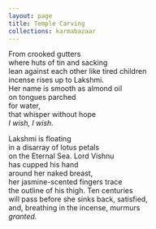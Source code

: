 ```yaml
---
layout: page
title: Temple Carving
collections: karmabazaar
---
```


<p>From crooked gutters<br>
where huts of tin and sacking<br>
lean against each other like tired children <br>
incense rises up to Lakshmi.<br>
Her name is smooth as almond oil <br>
on tongues parched<br>
for water,<br>
that whisper without hope<br>
<em>I wish, I wish.</em></p>
<p>Lakshmi is floating<br>
in a disarray of lotus petals<br>
on the Eternal Sea. Lord Vishnu<br>
has cupped his hand<br>
around her naked breast,<br>
her jasmine-scented fingers trace<br>
the outline of his thigh. Ten centuries <br>
will pass before she sinks back, satisfied, <br>
and, breathing in the incense, murmurs<br>
<em>granted.</em></p>
